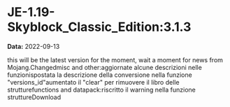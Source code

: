 # JE-1.19-Skyblock_Classic_Edition:3.1.3

**Data:** 2022-09-13

this will be the latest version for the moment, wait a moment for news from Mojang.Changedmisc and other:aggiornate alcune descrizioni nelle funzionispostata la descrizione della conversione nella funzione "versions_id"aumentato il "clear" per rimuovere il libro delle strutturefunctions and datapack:riscritto il warning nella funzione struttureDownload
